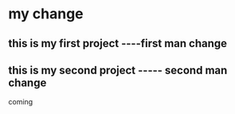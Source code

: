 # my change
## this is my first project ----first man change

## this is my second project ----- second man change

coming

